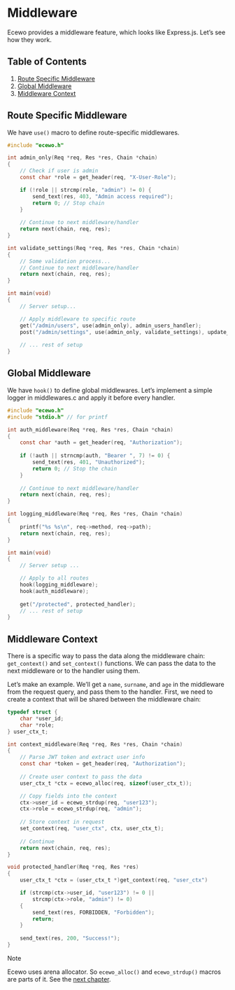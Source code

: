 # Middleware

Ecewo provides a middleware feature, which looks like Express.js. Let’s see how they work.

## Table of Contents

1. [Route Specific Middleware](#route-specific-middleware)
2. [Global Middleware](#global-middleware)
3. [Middleware Context](#middleware-context)

## Route Specific Middleware

We have `use()` macro to define route-specific middlewares.

```c
#include "ecewo.h"

int admin_only(Req *req, Res *res, Chain *chain)
{
    // Check if user is admin
    const char *role = get_header(req, "X-User-Role");

    if (!role || strcmp(role, "admin") != 0) {
        send_text(res, 403, "Admin access required");
        return 0; // Stop chain
    }
    
    // Continue to next middleware/handler
    return next(chain, req, res);
}

int validate_settings(Req *req, Res *res, Chain *chain)
{
    // Some validation process...
    // Continue to next middleware/handler
    return next(chain, req, res);
}

int main(void)
{
    // Server setup...

    // Apply middleware to specific route
    get("/admin/users", use(admin_only), admin_users_handler);
    post("/admin/settings", use(admin_only, validate_settings), update_settings);
    
    // ... rest of setup
}

```

## Global Middleware

We have `hook()` to define global middlewares. Let’s implement a simple logger in middlewares.c and apply it before every handler.

```c
#include "ecewo.h"
#include "stdio.h" // for printf

int auth_middleware(Req *req, Res *res, Chain *chain)
{
    const char *auth = get_header(req, "Authorization");
    
    if (!auth || strncmp(auth, "Bearer ", 7) != 0) {
        send_text(res, 401, "Unauthorized");
        return 0; // Stop the chain
    }
    
    // Continue to next middleware/handler
    return next(chain, req, res);
}

int logging_middleware(Req *req, Res *res, Chain *chain)
{
    printf("%s %s\n", req->method, req->path);
    return next(chain, req, res);
}

int main(void)
{
    // Server setup ...

    // Apply to all routes
    hook(logging_middleware);
    hook(auth_middleware);
    
    get("/protected", protected_handler);
    // ... rest of setup
}
```

## Middleware Context

There is a specific way to pass the data along the middleware chain: `get_context()` and `set_context()` functions. We can pass the data to the next middleware or to the handler using them.

Let’s make an example. We’ll get a `name`, `surname`, and `age` in the middleware from the request query, and pass them to the handler. First, we need to create a context that will be shared between the middleware chain:

```c
typedef struct {
    char *user_id;
    char *role;
} user_ctx_t;

int context_middleware(Req *req, Res *res, Chain *chain)
{
    // Parse JWT token and extract user info
    const char *token = get_header(req, "Authorization");
    
    // Create user context to pass the data
    user_ctx_t *ctx = ecewo_alloc(req, sizeof(user_ctx_t));

    // Copy fields into the context
    ctx->user_id = ecewo_strdup(req, "user123");
    ctx->role = ecewo_strdup(req, "admin");
    
    // Store context in request
    set_context(req, "user_ctx", ctx, user_ctx_t);
    
    // Continue
    return next(chain, req, res);
}

void protected_handler(Req *req, Res *res)
{
    user_ctx_t *ctx = (user_ctx_t *)get_context(req, "user_ctx")

    if (strcmp(ctx->user_id, "user123") != 0 ||
        strcmp(ctx->role, "admin") != 0)
    {
        send_text(res, FORBIDDEN, "Forbidden");
        return;
    }
    
    send_text(res, 200, "Success!");
}
```

> [!NOTE]
>
> Ecewo uses arena allocator. So `ecewo_alloc()` and `ecewo_strdup()` macros are parts of it. See the [next chapter](docs/06.memory_management.md).
